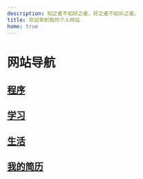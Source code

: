 ```yaml
---
description: 知之者不如好之者，好之者不如乐之者。
title: 欢迎来到我的个人网站
home: true
---
```


# 网站导航
## [程序](./程序/index.md)

## [学习](./学习/index.md)

## [生活](./生活/index.md)

## [我的简历](./简历/index.md)
